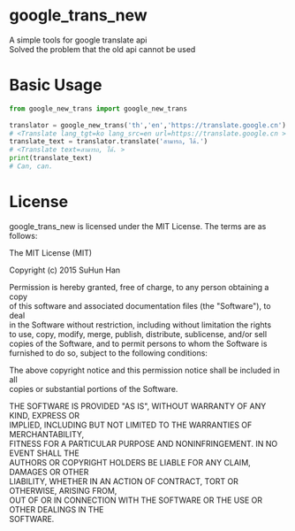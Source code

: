 # google_trans_new

A simple tools for google translate api  
Solved the problem that the old api cannot be used

Basic Usage
=====
```python  
from google_new_trans import google_new_trans  
  
translator = google_new_trans('th','en','https://translate.google.cn')  
# <Translate lang_tgt=ko lang_src=en url=https://translate.google.cn >  
translate_text = translator.translate('สามารถ, ได้.')  
# <Translate text=สามารถ, ได้. >  
print(translate_text)
# Can, can.
```

License
====
google_trans_new is licensed under the MIT License. The terms are as follows:  

The MIT License (MIT)  

Copyright (c) 2015 SuHun Han  

Permission is hereby granted, free of charge, to any person obtaining a copy  
of this software and associated documentation files (the "Software"), to deal  
in the Software without restriction, including without limitation the rights  
to use, copy, modify, merge, publish, distribute, sublicense, and/or sell  
copies of the Software, and to permit persons to whom the Software is  
furnished to do so, subject to the following conditions:  

The above copyright notice and this permission notice shall be included in all  
copies or substantial portions of the Software.  

THE SOFTWARE IS PROVIDED "AS IS", WITHOUT WARRANTY OF ANY KIND, EXPRESS OR  
IMPLIED, INCLUDING BUT NOT LIMITED TO THE WARRANTIES OF MERCHANTABILITY,  
FITNESS FOR A PARTICULAR PURPOSE AND NONINFRINGEMENT. IN NO EVENT SHALL THE  
AUTHORS OR COPYRIGHT HOLDERS BE LIABLE FOR ANY CLAIM, DAMAGES OR OTHER  
LIABILITY, WHETHER IN AN ACTION OF CONTRACT, TORT OR OTHERWISE, ARISING FROM,  
OUT OF OR IN CONNECTION WITH THE SOFTWARE OR THE USE OR OTHER DEALINGS IN THE  
SOFTWARE.  

